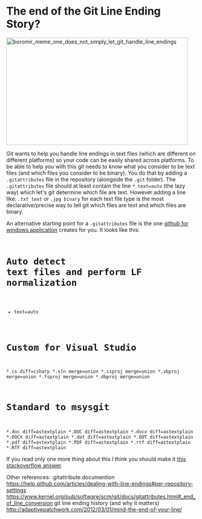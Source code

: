 # The end of the Git Line Ending Story?

<img class="alignnone size-full wp-image-385" alt="boromir_meme_one_does_not_simply_let_git_handle_line_endings" src="http://localhost:52535/blog/wp-content/uploads/2013/10/boromir_meme_one_does_not_simply_let_git_handle_line_endings.jpg" width="480" height="283" />

Git wants to help you handle line endings in text files (which are different on different platforms) so your code can be easily shared across platforms. To be able to help you with this git needs to know what you consider to be text files (and which files you consider to be binary). You do that by adding a <code>.gitattributes</code> file in the repository (alongside the <code>.git</code> folder). The <code>.gitattributes</code> file should at least contain the line <code>* text=auto</code> (the lazy way) which let's git determine which file are text. However adding a line like:
<code>*.txt text</code>
or
<code>*.jpg binary</code>
for each text file type is the most declarative/precise way to tell git which files are text and which files are binary.

An alternative starting point for a <code>.gitattributes</code> file is the one <a title="github for windows" href="http://windows.github.com/">github for windows application</a> creates for you. It looks like this:
<code>
# Auto detect text files and perform LF normalization
* text=auto
# Custom for Visual Studio
*.cs diff=csharp
*.sln merge=union
*.csproj merge=union
*.vbproj merge=union
*.fsproj merge=union
*.dbproj merge=union
# Standard to msysgit
*.doc diff=astextplain
*.DOC diff=astextplain
*.docx diff=astextplain
*.DOCX diff=astextplain
*.dot diff=astextplain
*.DOT diff=astextplain
*.pdf diff=astextplain
*.PDF diff=astextplain
*.rtf diff=astextplain
*.RTF diff=astextplain
</code>

If you read only one more thing about this I think you should make it <a title="stackoverflow answer on best strategy for line ending handling in git" href="http://stackoverflow.com/a/10855862/587279">this stackoverflow answer</a>.

Other references:
.gitattribute documention
<a href="https://help.github.com/articles/dealing-with-line-endings#per-repository-settings">https://help.github.com/articles/dealing-with-line-endings#per-repository-settings</a>
<a href="https://www.kernel.org/pub/software/scm/git/docs/gitattributes.html#_end_of_line_conversion">https://www.kernel.org/pub/software/scm/git/docs/gitattributes.html#_end_of_line_conversion</a>
git line ending history (and why it matters)
<a href="http://adaptivepatchwork.com/2012/03/01/mind-the-end-of-your-line/">http://adaptivepatchwork.com/2012/03/01/mind-the-end-of-your-line/</a>